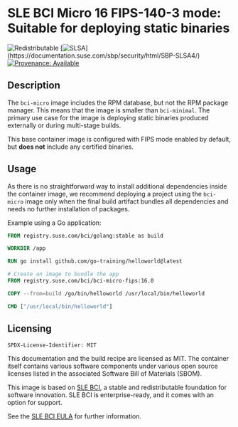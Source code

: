 # SLE BCI Micro 16 FIPS-140-3 mode: Suitable for deploying static binaries
![Redistributable](https://img.shields.io/badge/Redistributable-Yes-green)
[![SLSA](https://img.shields.io/badge/SLSA_(v0.1)-Level_4-Green)](https://documentation.suse.com/sbp/security/html/SBP-SLSA4/)
[![Provenance: Available](https://img.shields.io/badge/Provenance-Available-Green)](https://documentation.suse.com/container/all/html/Container-guide/index.html#container-verify)

## Description

The `bci-micro` image includes the RPM database, but not the RPM package
manager. This means that the image is smaller than `bci-minimal`. The primary
use case for the image is deploying static binaries produced externally or
during multi-stage builds.

This base container image is configured with FIPS mode enabled by default, but
**does not** include any certified binaries.

## Usage

As there is no straightforward way to install additional
dependencies inside the container image, we recommend deploying a project
using the `bci-micro` image only when the final build artifact bundles all
dependencies and needs no further installation of packages.

Example using a Go application:

```Dockerfile
FROM registry.suse.com/bci/golang:stable as build

WORKDIR /app

RUN go install github.com/go-training/helloworld@latest

# Create an image to bundle the app
FROM registry.suse.com/bci/bci-micro-fips:16.0

COPY --from=build /go/bin/helloworld /usr/local/bin/helloworld

CMD ["/usr/local/bin/helloworld"]
```


## Licensing

`SPDX-License-Identifier: MIT`

This documentation and the build recipe are licensed as MIT.
The container itself contains various software components under various open source licenses listed in the associated
Software Bill of Materials (SBOM).

This image is based on [SLE BCI](https://opensource.suse.com/bci/), a stable and redistributable foundation for software innovation. SLE BCI is enterprise-ready, and it comes with an option for support.

See the [SLE BCI EULA](https://www.suse.com/licensing/eula/#bci) for further information.
